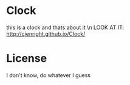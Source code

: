 # Clock
this is a clock
and thats about it
\n LOOK AT IT: http://cjenright.github.io/Clock/
# License
I don't know, do whatever I guess
